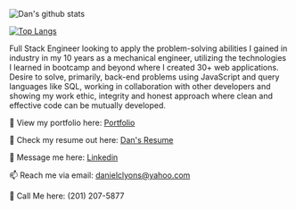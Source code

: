 ![Dan's github stats](https://github-readme-stats.vercel.app/api?username=dancl6&show_icons=true&theme=dark)

[![Top Langs](https://github-readme-stats.vercel.app/api/top-langs/?username=dancl6&layout=compact)](https://github.com/dancl6/github-readme-stats)

Full Stack Engineer looking to apply the problem-solving abilities I gained in industry in my 10 years as a mechanical engineer, utilizing the technologies I learned in bootcamp and beyond where I created 30+ web applications. Desire to solve, primarily, back-end problems using JavaScript and query languages like SQL, working in collaboration with other developers and showing my work ethic, integrity and honest approach where clean and effective code can be mutually developed.

👀 View my portfolio here: [Portfolio](https://dan-lyonss-amazing-site.webflow.io/)

📝 Check my resume out here: [Dan's Resume](https://docs.google.com/document/d/1A8lerBBGtJNjUqlYEXKBgpyMvfyy1r6Zr2jWW19o7bY/edit#)

💬 Message me here: [Linkedin](http://linkedin.com/in/dan-c-lyons/)

📫 Reach me via email: [danielclyons@yahoo.com](mailto:danielclyons@yahoo.com)

📲 Call Me here: (201) 207-5877
